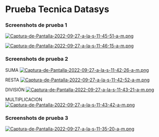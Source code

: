 # Prueba Tecnica Datasys


### Screenshots de prueba 1

[![Captura-de-Pantalla-2022-09-27-a-la-s-11-45-51-a-m.png](https://i.postimg.cc/T1g7Qrc7/Captura-de-Pantalla-2022-09-27-a-la-s-11-45-51-a-m.png)](https://postimg.cc/SYQfxY3C)

[![Captura-de-Pantalla-2022-09-27-a-la-s-11-46-15-a-m.png](https://i.postimg.cc/bw8MCFWQ/Captura-de-Pantalla-2022-09-27-a-la-s-11-46-15-a-m.png)](https://postimg.cc/ykQvWnVd)

### Screenshots de prueba 2

SUMA
[![Captura-de-Pantalla-2022-09-27-a-la-s-11-42-26-a-m.png](https://i.postimg.cc/432S34d5/Captura-de-Pantalla-2022-09-27-a-la-s-11-42-26-a-m.png)](https://postimg.cc/gwRDSW3X)

RESTA
[![Captura-de-Pantalla-2022-09-27-a-la-s-11-42-52-a-m.png](https://i.postimg.cc/G38ZHDvs/Captura-de-Pantalla-2022-09-27-a-la-s-11-42-52-a-m.png)](https://postimg.cc/XXW2PpHV)

DIVISIÓN 
[![Captura-de-Pantalla-2022-09-27-a-la-s-11-43-21-a-m.png](https://i.postimg.cc/XY8PTk6t/Captura-de-Pantalla-2022-09-27-a-la-s-11-43-21-a-m.png)](https://postimg.cc/688zZR3h)

MULTIPLICACION
[![Captura-de-Pantalla-2022-09-27-a-la-s-11-43-42-a-m.png](https://i.postimg.cc/HsbRtCZY/Captura-de-Pantalla-2022-09-27-a-la-s-11-43-42-a-m.png)](https://postimg.cc/F7sT9wX8)

### Screenshots de prueba 3
[![Captura-de-Pantalla-2022-09-27-a-la-s-11-35-20-a-m.png](https://i.postimg.cc/1tgYVxVZ/Captura-de-Pantalla-2022-09-27-a-la-s-11-35-20-a-m.png)](https://postimg.cc/BL0CRVCh)
